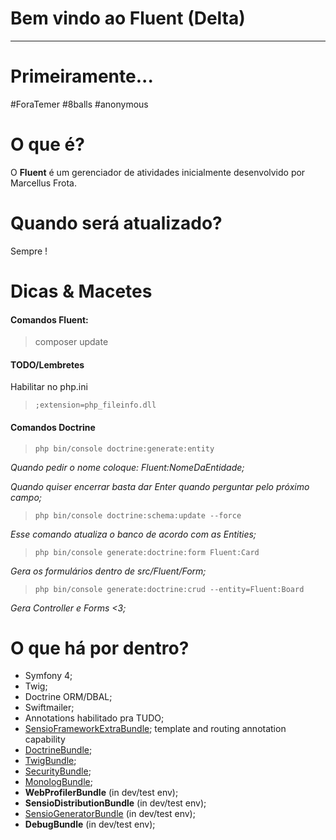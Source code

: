 
Bem vindo ao Fluent (Delta)
=

---

# Primeiramente...
#ForaTemer #8balls #anonymous

# O que é?
O **Fluent** é um gerenciador de atividades inicialmente desenvolvido por Marcellus Frota.

# Quando será atualizado?
Sempre !

Dicas & Macetes
=
#### Comandos Fluent:

> composer update

#### TODO/Lembretes

Habilitar no php.ini

> ``` ;extension=php_fileinfo.dll ```

#### Comandos Doctrine

>  ``` php bin/console doctrine:generate:entity ```

*Quando pedir o nome coloque: Fluent:NomeDaEntidade;*

*Quando quiser encerrar basta dar Enter quando perguntar pelo próximo campo;*

>  ``` php bin/console doctrine:schema:update --force ```

*Esse comando atualiza o banco de acordo com as Entities;*

> ``` php bin/console generate:doctrine:form Fluent:Card ```

*Gera os formulários dentro de src/Fluent/Form;*

> ``` php bin/console generate:doctrine:crud --entity=Fluent:Board ```

*Gera Controller e Forms <3;*

O que há por dentro?
=
  * Symfony 4;
  * Twig;
  * Doctrine ORM/DBAL;
  * Swiftmailer;
  * Annotations habilitado pra TUDO;
  * [SensioFrameworkExtraBundle][6];
    template and routing annotation capability
  * [DoctrineBundle][7];
  * [TwigBundle][8];
  * [SecurityBundle][9];
  * [MonologBundle][11];
  * **WebProfilerBundle** (in dev/test env);
  * **SensioDistributionBundle** (in dev/test env);
  * [SensioGeneratorBundle][13] (in dev/test env);
  * **DebugBundle** (in dev/test env);

[1]:  https://symfony.com/doc/current/setup.html
[6]:  https://symfony.com/doc/current/bundles/SensioFrameworkExtraBundle/index.html
[7]:  https://symfony.com/doc/current/doctrine.html
[8]:  https://symfony.com/doc/current/templating.html
[9]:  https://symfony.com/doc/current/security.html
[10]: https://symfony.com/doc/cookbook/email.html
[11]: https://symfony.com/doc/cookbook/logging/monolog.html
[13]: https://symfony.com/doc/bundles/SensioGeneratorBundle/index.html
